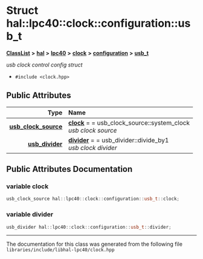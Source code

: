 

# Struct hal::lpc40::clock::configuration::usb\_t



[**ClassList**](annotated.md) **>** [**hal**](namespacehal.md) **>** [**lpc40**](namespacehal_1_1lpc40.md) **>** [**clock**](classhal_1_1lpc40_1_1clock.md) **>** [**configuration**](structhal_1_1lpc40_1_1clock_1_1configuration.md) **>** [**usb\_t**](structhal_1_1lpc40_1_1clock_1_1configuration_1_1usb__t.md)



_usb clock control config struct_ 

* `#include <clock.hpp>`





















## Public Attributes

| Type | Name |
| ---: | :--- |
|  [**usb\_clock\_source**](classhal_1_1lpc40_1_1clock.md#enum-usb_clock_source) | [**clock**](#variable-clock)   = = usb\_clock\_source::system\_clock<br>_usb clock source_  |
|  [**usb\_divider**](classhal_1_1lpc40_1_1clock.md#enum-usb_divider) | [**divider**](#variable-divider)   = = usb\_divider::divide\_by1<br>_usb clock divider_  |












































## Public Attributes Documentation




### variable clock 

```C++
usb_clock_source hal::lpc40::clock::configuration::usb_t::clock;
```






### variable divider 

```C++
usb_divider hal::lpc40::clock::configuration::usb_t::divider;
```




------------------------------
The documentation for this class was generated from the following file `libraries/include/libhal-lpc40/clock.hpp`

